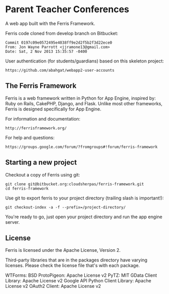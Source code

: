 Parent Teacher Conferences
==========================

A web app built with the Ferris Framework.

Ferris code cloned from develop branch on Bitbucket:
 
    Commit 0197c09e0572495e4038ff9e2d2f5b2f3d22ece0 
    From: Jon Wayne Parrott <jjramone13@gmail.com>
    Date: Sat, 2 Nov 2013 15:35:57 -0400

User authentication (for students/guardians) based on this skeleton project:

    https://github.com/abahgat/webapp2-user-accounts


The Ferris Framework
--------------------

Ferris is a web framework written in Python for App Engine, inspired by: Ruby on Rails, CakePHP, Django, and Flask. Unlike most other frameworks, Ferris is designed specifically for App Engine.

For information and documentation:

    http://ferrisframework.org/

For help and questions: 

    https://groups.google.com/forum/?fromgroups#!forum/ferris-framework


Starting a new project
----------------------

Checkout a copy of Ferris using git:

    git clone git@bitbucket.org:cloudsherpas/ferris-framework.git
    cd ferris-framework

Use git to export ferris to your project directory (trailing slash is important!):

    git checkout-index -a -f --prefix=/project-directory/

You're ready to go, just open your project directory and  run the app engine server.

License
-------

Ferris is licensed under the Apache License, Version 2.

Third-party libraries that are in the packages directory have varying licenses. Please check the license file that's with each package.

WTForms: BSD
ProtoPigeon: Apache License v2
PyTZ: MIT
GData Client Library: Apache License v2
Google API Python Client Library: Apache License v2
OAuth2 Client: Apache License v2
